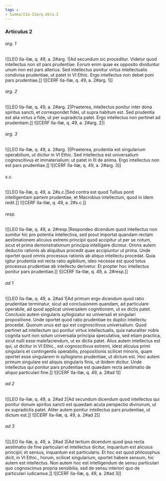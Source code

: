 ```yaml
---
tags : 
- Summa/IIa-IIæ/q.49/a.2
---
```


### Articulus 2

###### arg. 1
![[LEO IIa-IIæ, q. 49, a. 2#arg. 1|Ad secundum sic proceditur. Videtur quod intellectus non sit pars prudentiae. Eorum enim quae ex opposito dividuntur unum non est pars alterius. Sed intellectus ponitur virtus intellectualis condivisa prudentiae, ut patet in VI Ethic. Ergo intellectus non debet poni pars prudentiae.]]
![[CERF IIa-IIæ, q. 49, a. 2#arg. 1]]

###### arg. 2
![[LEO IIa-IIæ, q. 49, a. 2#arg. 2|Praeterea, intellectus ponitur inter dona spiritus sancti, et correspondet fidei, ut supra habitum est. Sed prudentia est alia virtus a fide, ut per supradicta patet. Ergo intellectus non pertinet ad prudentiam.]]
![[CERF IIa-IIæ, q. 49, a. 2#arg. 2]]

###### arg. 3
![[LEO IIa-IIæ, q. 49, a. 2#arg. 3|Praeterea, prudentia est singularium operabilium, ut dicitur in VI Ethic. Sed intellectus est universalium cognoscitivus et immaterialium; ut patet in III de anima. Ergo intellectus non est pars prudentiae.]]
![[CERF IIa-IIæ, q. 49, a. 2#arg. 3]]

###### s.c.
![[LEO IIa-IIæ, q. 49, a. 2#s.c.|Sed contra est quod Tullius ponit intelligentiam partem prudentiae, et Macrobius intellectum, quod in idem redit.]]
![[CERF IIa-IIæ, q. 49, a. 2#s.c.]]

###### resp.
![[LEO IIa-IIæ, q. 49, a. 2#resp.|Respondeo dicendum quod intellectus non sumitur hic pro potentia intellectiva, sed prout importat quandam rectam aestimationem alicuius extremi principii quod accipitur ut per se notum, sicut et prima demonstrationum principia intelligere dicimur. Omnis autem deductio rationis ab aliquibus procedit quae accipiuntur ut prima. Unde oportet quod omnis processus rationis ab aliquo intellectu procedat. Quia igitur prudentia est recta ratio agibilium, ideo necesse est quod totus processus prudentiae ab intellectu derivetur. Et propter hoc intellectus ponitur pars prudentiae.]]
![[CERF IIa-IIæ, q. 49, a. 2#resp.]]

###### ad 1
![[LEO IIa-IIæ, q. 49, a. 2#ad 1|Ad primum ergo dicendum quod ratio prudentiae terminatur, sicut ad conclusionem quandam, ad particulare operabile, ad quod applicat universalem cognitionem, ut ex dictis patet. Conclusio autem singularis syllogizatur ex universali et singulari propositione. Unde oportet quod ratio prudentiae ex duplici intellectu procedat. Quorum unus est qui est cognoscitivus universalium. Quod pertinet ad intellectum qui ponitur virtus intellectualis, quia naturaliter nobis cognita sunt non solum universalia principia speculativa, sed etiam practica, sicut nulli esse malefaciendum, ut ex dictis patet. Alius autem intellectus est qui, ut dicitur in VI Ethic., est cognoscitivus extremi, idest alicuius primi singularis et contingentis operabilis, propositionis scilicet minoris, quam oportet esse singularem in syllogismo prudentiae, ut dictum est. Hoc autem primum singulare est aliquis singularis finis, ut ibidem dicitur. Unde intellectus qui ponitur pars prudentiae est quaedam recta aestimatio de aliquo particulari fine.]]
![[CERF IIa-IIæ, q. 49, a. 2#ad 1]]

###### ad 2
![[LEO IIa-IIæ, q. 49, a. 2#ad 2|Ad secundum dicendum quod intellectus qui ponitur donum spiritus sancti est quaedam acuta perspectio divinorum, ut ex supradictis patet. Aliter autem ponitur intellectus pars prudentiae, ut dictum est.]]
![[CERF IIa-IIæ, q. 49, a. 2#ad 2]]

###### ad 3
![[LEO IIa-IIæ, q. 49, a. 2#ad 3|Ad tertium dicendum quod ipsa recta aestimatio de fine particulari et intellectus dicitur, inquantum est alicuius principii; et sensus, inquantum est particularis. Et hoc est quod philosophus dicit, in VI Ethic., horum, scilicet singularium, oportet habere sensum, hic autem est intellectus. Non autem hoc est intelligendum de sensu particulari quo cognoscimus propria sensibilia, sed de sensu interiori quo de particulari iudicamus.]]
![[CERF IIa-IIæ, q. 49, a. 2#ad 3]]

